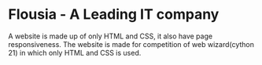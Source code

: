 # Flousia - A Leading IT company
A website is made up of only HTML and CSS, it also have page responsiveness. The website is made for competition of web wizard(cython 21) in which only HTML and CSS is used.
